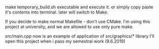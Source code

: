 make temporary_build.sh executable and execute it.
or simply copy paste it's contents into terminal.
later will switch to Make.

If you decide to make normal Makefile - don't use CMake. I'm using this project
at university, and we are allowed to use only pure make.

src/main.cpp now is an example of application of src/graphics/* library
I'll open this project when i pass my semestral work (9.6.2019)
